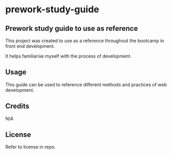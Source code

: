 # prework-study-guide
 
## Prework study guide to use as reference

This project was created to use as a reference throughout the bootcamp in front end development.

It helps familiarise myself with the process of development.

## Usage

This guide can be used to reference different methods and practices of web development. 

## Credits

N/A

## License

Refer to license in repo.